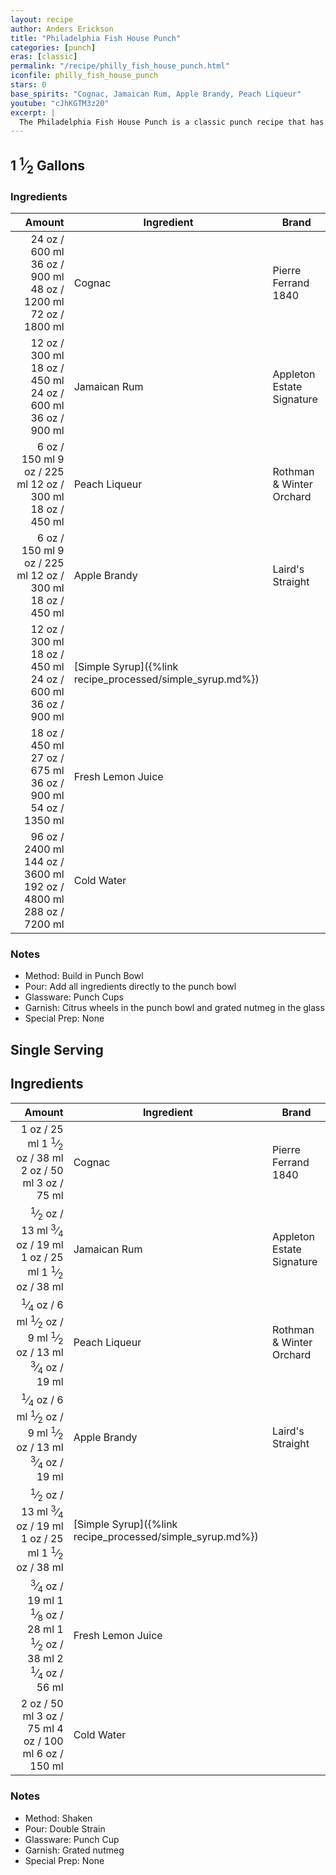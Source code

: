 ```yaml
---
layout: recipe
author: Anders Erickson
title: "Philadelphia Fish House Punch"
categories: [punch]
eras: [classic]
permalink: "/recipe/philly_fish_house_punch.html"
iconfile: philly_fish_house_punch
stars: 0
base_spirits: "Cognac, Jamaican Rum, Apple Brandy, Peach Liqueur"
youtube: "cJhKGTM3z20"
excerpt: |
  The Philadelphia Fish House Punch is a classic punch recipe that has been enjoyed for centuries. It's a rich and complex drink with a balance of sweetness, acidity, and spirit.
---
```


<div class="subrecipe" markdown="1">

## 1 <sup>1</sup>&frasl;<sub>2</sub> Gallons

### Ingredients

| Amount | Ingredient                                      | Brand                     |
| -----: | ----------------------------------------------- | ------------------------- |
|  <span class="onex active">24 oz  / 600 ml</span> <span class="onehalfx">36 oz  / 900 ml</span> <span class="twox">48 oz  / 1200 ml</span> <span class="threex">72 oz  / 1800 ml</span>| Cognac                                          | Pierre Ferrand 1840       |
|  <span class="onex active">12 oz  / 300 ml</span> <span class="onehalfx">18 oz  / 450 ml</span> <span class="twox">24 oz  / 600 ml</span> <span class="threex">36 oz  / 900 ml</span>| Jamaican Rum                                    | Appleton Estate Signature |
|   <span class="onex active">6 oz  / 150 ml</span> <span class="onehalfx">9 oz  / 225 ml</span> <span class="twox">12 oz  / 300 ml</span> <span class="threex">18 oz  / 450 ml</span>| Peach Liqueur                                   | Rothman & Winter Orchard  |
|   <span class="onex active">6 oz  / 150 ml</span> <span class="onehalfx">9 oz  / 225 ml</span> <span class="twox">12 oz  / 300 ml</span> <span class="threex">18 oz  / 450 ml</span>| Apple Brandy                                    | Laird's Straight          |
|  <span class="onex active">12 oz  / 300 ml</span> <span class="onehalfx">18 oz  / 450 ml</span> <span class="twox">24 oz  / 600 ml</span> <span class="threex">36 oz  / 900 ml</span>| [Simple Syrup]({%link recipe_processed/simple_syrup.md%}) |
|  <span class="onex active">18 oz  / 450 ml</span> <span class="onehalfx">27 oz  / 675 ml</span> <span class="twox">36 oz  / 900 ml</span> <span class="threex">54 oz  / 1350 ml</span>| Fresh Lemon Juice                               |
|  <span class="onex active">96 oz  / 2400 ml</span> <span class="onehalfx">144 oz  / 3600 ml</span> <span class="twox">192 oz  / 4800 ml</span> <span class="threex">288 oz  / 7200 ml</span>| Cold Water                                      |

### Notes

- Method: Build in Punch Bowl
- Pour: Add all ingredients directly to the punch bowl
- Glassware: Punch Cups
- Garnish: Citrus wheels in the punch bowl and grated nutmeg in the glass
- Special Prep: None

</div>
<div class="subrecipe" markdown="1">

## Single Serving

## Ingredients

|  Amount | Ingredient                                      | Brand                     |
| ------: | ----------------------------------------------- | ------------------------- |
|    <span class="onex active">1 oz  / 25 ml</span> <span class="onehalfx">1 <sup>1</sup>&frasl;<sub>2</sub> oz  / 38 ml</span> <span class="twox">2 oz  / 50 ml</span> <span class="threex">3 oz  / 75 ml</span>| Cognac                                          | Pierre Ferrand 1840       |
|  <span class="onex active"> <sup>1</sup>&frasl;<sub>2</sub> oz  / 13 ml</span> <span class="onehalfx"> <sup>3</sup>&frasl;<sub>4</sub> oz  / 19 ml</span> <span class="twox">1 oz  / 25 ml</span> <span class="threex">1 <sup>1</sup>&frasl;<sub>2</sub> oz  / 38 ml</span>| Jamaican Rum                                    | Appleton Estate Signature |
| <span class="onex active"> <sup>1</sup>&frasl;<sub>4</sub> oz  / 6 ml</span> <span class="onehalfx"> <sup>1</sup>&frasl;<sub>2</sub> oz  / 9 ml</span> <span class="twox"> <sup>1</sup>&frasl;<sub>2</sub> oz  / 13 ml</span> <span class="threex"> <sup>3</sup>&frasl;<sub>4</sub> oz  / 19 ml</span>| Peach Liqueur                                   | Rothman & Winter Orchard  |
| <span class="onex active"> <sup>1</sup>&frasl;<sub>4</sub> oz  / 6 ml</span> <span class="onehalfx"> <sup>1</sup>&frasl;<sub>2</sub> oz  / 9 ml</span> <span class="twox"> <sup>1</sup>&frasl;<sub>2</sub> oz  / 13 ml</span> <span class="threex"> <sup>3</sup>&frasl;<sub>4</sub> oz  / 19 ml</span>| Apple Brandy                                    | Laird's Straight          |
|  <span class="onex active"> <sup>1</sup>&frasl;<sub>2</sub> oz  / 13 ml</span> <span class="onehalfx"> <sup>3</sup>&frasl;<sub>4</sub> oz  / 19 ml</span> <span class="twox">1 oz  / 25 ml</span> <span class="threex">1 <sup>1</sup>&frasl;<sub>2</sub> oz  / 38 ml</span>| [Simple Syrup]({%link recipe_processed/simple_syrup.md%}) |
| <span class="onex active"> <sup>3</sup>&frasl;<sub>4</sub> oz  / 19 ml</span> <span class="onehalfx">1 <sup>1</sup>&frasl;<sub>8</sub> oz  / 28 ml</span> <span class="twox">1 <sup>1</sup>&frasl;<sub>2</sub> oz  / 38 ml</span> <span class="threex">2 <sup>1</sup>&frasl;<sub>4</sub> oz  / 56 ml</span>| Fresh Lemon Juice                               |
|    <span class="onex active">2 oz  / 50 ml</span> <span class="onehalfx">3 oz  / 75 ml</span> <span class="twox">4 oz  / 100 ml</span> <span class="threex">6 oz  / 150 ml</span>| Cold Water                                      |

### Notes

- Method: Shaken
- Pour: Double Strain
- Glassware: Punch Cup
- Garnish: Grated nutmeg
- Special Prep: None

</div>

    
<script type="application/ld+json">
{
  "": "https://schema.org",
  "": "Recipe",
  "author": "{{ page.author }}",
  "description": "{{ page.excerpt }}",
  "image": "{% for ingredient in site.data[page.iconfile].images.ingredient limit: 1 %}{{ ingredient.url }}{% endfor %}",
  "recipeIngredient": [
    " 24 oz Cognac                                         ",
  " 12 oz Jamaican Rum                                   ",
  "  6 oz Peach Liqueur                                  ",
  "  6 oz Apple Brandy                                   ",
  "   1 oz Cognac                                         ",
  " 0.5 oz Jamaican Rum                                   ",
  "0.25 oz Peach Liqueur                                  ",
  "0.25 oz Apple Brandy                                   ",
],
  "name": "{{ page.title }}",
  "recipeInstructions": "
- Method: Build in Punch Bowl
- Pour: Add all ingredients directly to the punch bowl
- Glassware: Punch Cups
- Garnish: Citrus wheels in the punch bowl and grated nutmeg in the glass
- Special Prep: None

</div>
<div class="subrecipe" markdown="1">

## Single Serving

## Ingredients

|  Amount | Ingredient                                      | Brand                     |
| ------: | ----------------------------------------------- | ------------------------- |
|    1 oz | Cognac                                          | Pierre Ferrand 1840       |
|  0.5 oz | Jamaican Rum                                    | Appleton Estate Signature |
| 0.25 oz | Peach Liqueur                                   | Rothman & Winter Orchard  |
| 0.25 oz | Apple Brandy                                    | Laird's Straight          |
|  0.5 oz | [Simple Syrup]({%link recipe_processed/simple_syrup.md%}) |
| 0.75 oz | Fresh Lemon Juice                               |
|    2 oz | Cold Water                                      |

### Notes

- Method: Shaken
- Pour: Double Strain
- Glassware: Punch Cup
- Garnish: Grated nutmeg
- Special Prep: None

</div>
",
  "recipeYield": "1 cocktail",
}
</script>

    